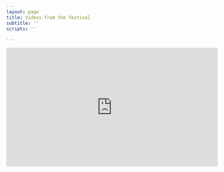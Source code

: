 ```yaml
---
layout: page
title: Videos from the festival
subtitle: ''
scripts: ''

---
```

<iframe width="560" height="315" src="https://www.youtube.com/embed/videoseries?list=PL-VeXgptro0rU4W3V9KWWeoAfH4l--kmO" title="YouTube video player" frameborder="0" allow="accelerometer; autoplay; clipboard-write; encrypted-media; gyroscope; picture-in-picture" allowfullscreen></iframe>